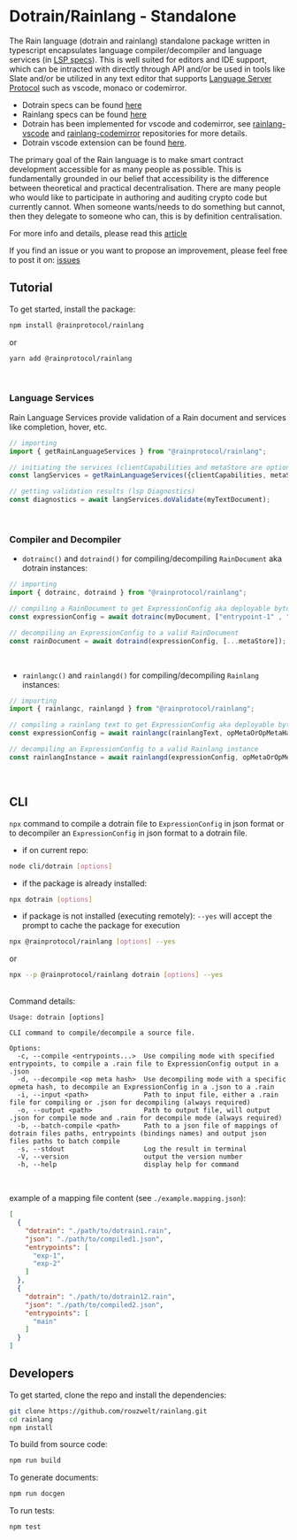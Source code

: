 # **Dotrain/Rainlang - Standalone**
The Rain language (dotrain and rainlang) standalone package written in typescript encapsulates language compiler/decompiler and language services (in [LSP specs](https://microsoft.github.io/language-server-protocol/specifications/lsp/3.17/specification/)). This is well suited for editors and IDE support, which can be intracted with directly through API and/or be used in tools like Slate and/or be utilized in any text editor that supports [Language Server Protocol](https://microsoft.github.io/language-server-protocol/) such as vscode, monaco or codemirror.
- Dotrain specs can be found [here](https://github.com/rainprotocol/specs/blob/main/dotrain.md)
- Rainlang specs can be found [here](https://github.com/rainprotocol/specs/blob/main/rainlang.md)
- Dotrain has been implemented for vscode and codemirror, see [rainlang-vscode](https://github.com/rainprotocol/rainlang-vscode) and [rainlang-codemirror](https://github.com/rainprotocol/rainlang-codemirror) repositories for more details.
- Dotrain vscode extension can be found [here](https://marketplace.visualstudio.com/items?itemName=rainprotocol.rainlang-vscode).

The primary goal of the Rain language is to make smart contract development accessible for as many people as possible. This is fundamentally grounded in our belief that accessibility is the difference between theoretical and practical decentralisation. There are many people who would like to participate in authoring and auditing crypto code but currently cannot. When someone wants/needs to do something but cannot, then they delegate to someone who can, this is by definition centralisation.

For more info and details, please read this [article](https://hackmd.io/@REJeq0MuTUiqnjx9w5SsUA/HJj9s-nfi#Rainlang-has-a-spectrum-of-representations-from-concise-gtexplicit)

If you find an issue or you want to propose an improvement, please feel free to post it on: [issues](https://github.com/rainprotocol/rainlang/issues)


## **Tutorial**
To get started, install the package:
```bash
npm install @rainprotocol/rainlang
```
or
```bash
yarn add @rainprotocol/rainlang
```
<br>


### **Language Services**
Rain Language Services provide validation of a Rain document and services like completion, hover, etc.
```typescript
// importing
import { getRainLanguageServices } from "@rainprotocol/rainlang";

// initiating the services (clientCapabilities and metaStore are optional arguments)
const langServices = getRainLanguageServices({clientCapabilities, metaStore});

// getting validation results (lsp Diagnostics)
const diagnostics = await langServices.doValidate(myTextDocument);
```
<br>

### **Compiler and Decompiler**
- `dotrainc()` and `dotraind()` for compiling/decompiling `RainDocument` aka dotrain instances:
```typescript
// importing
import { dotrainc, dotraind } from "@rainprotocol/rainlang";

// compiling a RainDocument to get ExpressionConfig aka deployable bytes
const expressionConfig = await dotrainc(myDocument, ["entrypoint-1" , "entrypoint-2"], [...metaStore]);

// decompiling an ExpressionConfig to a valid RainDocument
const rainDocument = await dotraind(expressionConfig, [...metaStore]);
```
<br>

- `rainlangc()` and `rainlangd()` for compiling/decompiling `Rainlang` instances:
```typescript
// importing
import { rainlangc, rainlangd } from "@rainprotocol/rainlang";

// compiling a rainlang text to get ExpressionConfig aka deployable bytes
const expressionConfig = await rainlangc(rainlangText, opMetaOrOpMetaHash);

// decompiling an ExpressionConfig to a valid Rainlang instance
const rainlangInstance = await rainlangd(expressionConfig, opMetaOrOpMetaHash);
```

<br>

## CLI
`npx` command to compile a dotrain file to `ExpressionConfig` in json format or to decompiler an `ExpressionConfig` in json format to a dotrain file.
 - if on current repo:
```bash
node cli/dotrain [options]
```
 - if the package is already installed:
```bash
npx dotrain [options]
```
 - if package is not installed (executing remotely): 
 `--yes` will accept the prompt to cache the package for execution
```bash
npx @rainprotocol/rainlang [options] --yes
```
 or
```bash
npx --p @rainprotocol/rainlang dotrain [options] --yes
```
 <br>
 Command details:

    Usage: dotrain [options]

    CLI command to compile/decompile a source file.

    Options:
      -c, --compile <entrypoints...>  Use compiling mode with specified entrypoints, to compile a .rain file to ExpressionConfig output in a .json
      -d, --decompile <op meta hash>  Use decompiling mode with a specific opmeta hash, to decompile an ExpressionConfig in a .json to a .rain
      -i, --input <path>              Path to input file, either a .rain file for compiling or .json for decompiling (always required)
      -o, --output <path>             Path to output file, will output .json for compile mode and .rain for decompile mode (always required)
      -b, --batch-compile <path>      Path to a json file of mappings of dotrain files paths, entrypoints (bindings names) and output json files paths to batch compile
      -s, --stdout                    Log the result in terminal
      -V, --version                   output the version number
      -h, --help                      display help for command

<br>

example of a mapping file content (see `./example.mapping.json`):
```json
[
  {
    "dotrain": "./path/to/dotrain1.rain",
    "json": "./path/to/compiled1.json",
    "entrypoints": [
      "exp-1", 
      "exp-2"
    ]
  },
  {
    "dotrain": "./path/to/dotrain12.rain",
    "json": "./path/to/compiled2.json",
    "entrypoints": [
      "main"
    ]
  }
]
```

## **Developers**
To get started, clone the repo and install the dependencies:
```bash
git clone https://github.com/rouzwelt/rainlang.git
cd rainlang
npm install
```


To build from source code:
```bash
npm run build
```


To generate documents:
```bash
npm run docgen
```


To run tests:
```bash
npm test
```

